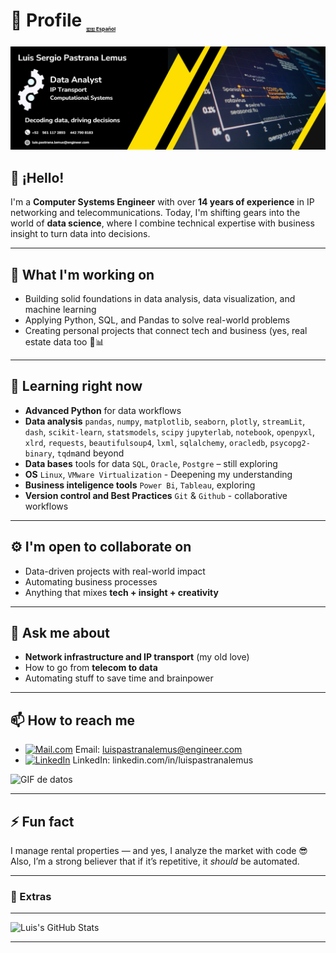 # 🧾 Profile   <sub><span style="font-size:8px">[🇪🇸 Español](README_ES.md)</span></sub>

![Header](https://github.com/LuisPastranaLemus/LuisPastranaLemus/blob/main/Header.png) <!-- Change the header image -->

## 👋 ¡Hello!  

I'm a **Computer Systems Engineer** with over **14 years of experience** in IP networking and telecommunications.
Today, I'm shifting gears into the world of **data science**, where I combine technical expertise with business insight to turn data into decisions.

---

## 💼 What I'm working on
- Building solid foundations in data analysis, data visualization, and machine learning
- Applying Python, SQL, and Pandas to solve real-world problems
- Creating personal projects that connect tech and business (yes, real estate data too 🏡📊 

---

## 🧠 Learning right now 
- **Advanced Python** for data workflows
- **Data analysis** `pandas`, `numpy`, `matplotlib`, `seaborn`, `plotly`, `streamLit`, `dash`, `scikit-learn`, `statsmodels`, `scipy`
  `jupyterlab`, `notebook`, `openpyxl`, `xlrd`, `requests`, `beautifulsoup4`, `lxml`, `sqlalchemy`, `oracledb`, `psycopg2-binary`, `tqdm`and beyond
- **Data bases** tools for data `SQL`, `Oracle`, `Postgre` – still exploring
- **OS** `Linux`, `VMware Virtualization` - Deepening my understanding
- **Business inteligence tools** `Power Bi`, `Tableau`, exploring
- **Version control and Best Practices** `Git` & `Github` - collaborative workflows

---

## ⚙️ I'm open to collaborate on

- Data-driven projects with real-world impact
- Automating business processes
- Anything that mixes **tech + insight + creativity**

---

## 💬 Ask me about
- **Network infrastructure and IP transport** (my old love)
- How to go from **telecom to data**
- Automating stuff to save time and brainpower

---

## 📫 How to reach me

- [![Mail.com](https://img.shields.io/badge/-Mail.com-blue?style=flat-square&logo=minutemailer)](mailto:luis.pastrana.lemus@engineer.com)  Email: luispastranalemus@engineer.com
- [![LinkedIn](https://img.shields.io/badge/-LinkedIn-blue?style=flat-square&logo=linkedin)](https://linkedin.com/in/luispastranalemus)  LinkedIn: linkedin.com/in/luispastranalemus

![GIF de datos](https://user-images.githubusercontent.com/your-gif.gif) <!-- Aquí puedes cambiar la imagen a un GIF llamativo -->

---

## ⚡ Fun fact

I manage rental properties — and yes, I analyze the market with code 😎  
Also, I’m a strong believer that if it’s repetitive, it *should* be automated.

---

### 🎯 Extras  

---
![Luis's GitHub Stats](https://github-readme-stats.vercel.app/api?username=LuisPastranaLemus&show_icons=true&theme=dark)

---
